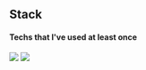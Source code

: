 ## Stack
#### Techs that I've used at least once
<img src="https://img.shields.io/badge/C-[#A8B9CC]?style=flat-square&logo=C&logoColor=#A8B9CC"/></a>
<img src="https://img.shields.io/badge/C++-[#00599C]?style=flat-square&logo=C++&logoColor=#white"/></a>
